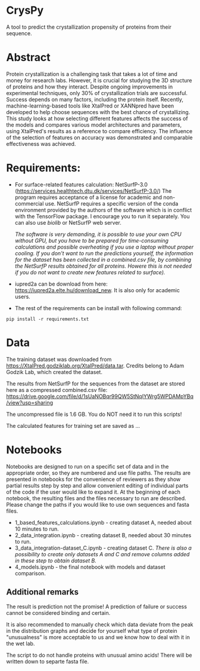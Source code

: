# CrysPy
A tool to predict the crystallization propensity of proteins from their sequence.

# Abstract
Protein crystallization is a challenging task that takes a lot of time and money for research labs. However, it is crucial for studying the 3D structure of proteins and how they interact. Despite ongoing improvements in experimental techniques, only 30\% of crystallization trials are successful. Success depends on many factors, including the protein itself. Recently, machine-learning-based tools like XtalPred or XANNpred have been developed to help choose sequences with the best chance of crystallizing. This study looks at how selecting different features affects the success of the models and compares various model architectures and parameters, using XtalPred's results as a reference to compare efficiency. The influence of the selection of features on accuracy was demonstrated and comparable effectiveness was achieved.

# Requirements:
* For surface-related features calculation: NetSurfP-3.0 (https://services.healthtech.dtu.dk/services/NetSurfP-3.0/) The program requires acceptance of a license for academic and non-commercial use. NetSurfP requires a specific version of the conda environment provided by the authors of the software which is in conflict with the TensorFlow package. I encourage you to run it separately. You can also use *biolib* or NetSurfP web server.

  *The software is very demanding, it is possible to use your own CPU without GPU, but you have to be prepared for time-consuming calculations and possible overheating if you use a laptop without proper cooling. If you don't want to run the predictions yourself, the information for the dataset has been collected in a combined.csv file, by combining the NetSurfP results obtained for all proteins. Howere this is not needed if you do not want to create new features related to surface).*
* iupred2a can be download from here: https://iupred2a.elte.hu/download_new. It is also only for academic users.
* The rest of the requirements can be install with following command:
 ```{bash}
 pip install -r requirements.txt
  ```


# Data
The training dataset was downloaded from https://XtalPred.godziklab.org/XtalPred/data.tar. Credits belong to Adam Godzik Lab, which created the dataset. 

The results from NetSurfP for the sequences from the dataset are stored here as a compressed combined.csv file: https://drive.google.com/file/d/1sUaNOBqr99QW5StNqIYWrg5WPDAMpYBq/view?usp=sharing

The uncompressed file is 1.6 GB. You do NOT need it to run this scripts!

The calculated features for training set are saved as ... 

# Notebooks
Notebooks are designed to run on a specific set of data and in the appropriate order, so they are numbered and use file paths. The results are presented in notebooks for the convenience of reviewers as they show partial results step by step and allow convenient editing of individual parts of the code if the user would like to expand it.
At the beginning of each notebook, the resulting files and the files necessary to run are described. Please change the paths if you would like to use own sequences and fasta files.

- 1_based_features_calculations.ipynb - creating dataset A, needed about 10 minutes to run.
- 2_data_integration.ipynb - creating dataset B, needed about 30 minutes to run.
- 3_data_integration-dataset_C.ipynb - creating dataset C. *There is also a possibility to create only datasets A and C and remove columns added in these step to obtain dataset B.*
- 4_models.ipynb - the final notebook with models and dataset comparison.

## Additional remarks

The result is prediction not the promise! A prediction of failure or success cannot be considered binding and certain.

It is also recommended to manually check which data deviate from the peak in the distribution graphs and decide for yourself what type of protein "unusualness" is more acceptable to us and we know how to deal with it in the wet lab.

The script to do not handle proteins with unusual amino acids! There will be written down to separte fasta file.

